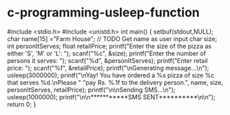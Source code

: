 # c-programming-usleep-function
#include &lt;stdio.h> #include &lt;unistd.h> int main() { setbuf(stdout,NULL); char name[15] ="Farm House"; // TODO Get name as user input char size; int personItServes; float retailPrice; printf("Enter the size of the pizza as either 'S', 'M' or 'L': "); scanf("%c", &amp;size); printf("Enter the number of persons it serves: "); scanf("%d", &amp;personItServes); printf("Enter retail price: "); scanf("%f", &amp;retailPrice); printf("\nGenerating message...\n"); usleep(3000000); printf("\nYay! You have ordered a %s pizza of size %c that serves %d.\nPlease " "pay Rs. %.1f to the delivery person.", name, size, personItServes, retailPrice); printf("\n\nSending SMS...\n"); usleep(1000000); printf("\n\n***********SMS SENT**********\n\n"); return 0; }
